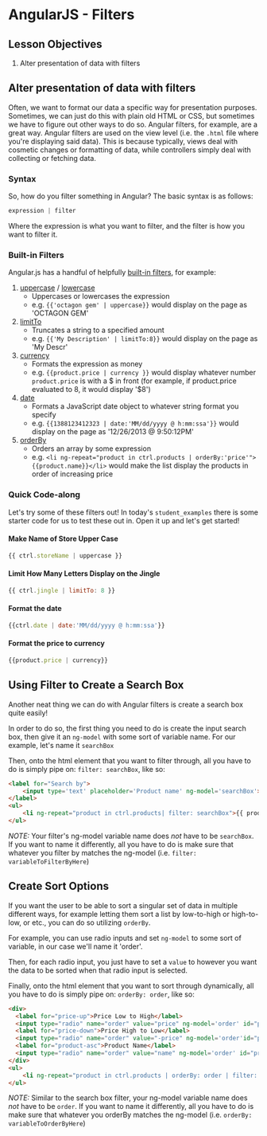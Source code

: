 # AngularJS - Filters

## Lesson Objectives

1. Alter presentation of data with filters

## Alter presentation of data with filters

Often, we want to format our data a specific way for presentation purposes. Sometimes, we can just do this with plain old HTML or CSS, but sometimes we have to figure out other ways to do so. Angular filters, for example, are a great way. Angular filters are used on the view level (i.e. the `.html` file where you're displaying said data). This is because typically, views deal with cosmetic changes or formatting of data, while controllers simply deal with collecting or fetching data. 

### Syntax 

So, how do you filter something in Angular? The basic syntax is as follows: 

```js
expression | filter 
```

Where the expression is what you want to filter, and the filter is how you want to filter it. 

### Built-in Filters 

Angular.js has a handful of helpfully [built-in filters](https://docs.angularjs.org/api/ng/filter), for example: 

1. [uppercase](https://docs.angularjs.org/api/ng/filter/uppercase) / [lowercase](https://docs.angularjs.org/api/ng/filter/lowercase) 
	- Uppercases or lowercases the expression
	- e.g. `{{'octagon gem' | uppercase}}` would display on the page as 'OCTAGON GEM'
1. [limitTo](https://docs.angularjs.org/api/ng/filter/limitTo)
	- Truncates a string to a specified amount 
	- e.g. `{{'My Description' | limitTo:8}}` would display on the page as 'My Descr'
1. [currency](https://docs.angularjs.org/api/ng/filter/currency)
	- Formats the expression as money 
	- e.g. `{{product.price | currency }}` would display whatever number `product.price` is with a $ in front (for example, if product.price evaluated to 8, it would display '$8')
1. [date](https://docs.angularjs.org/api/ng/filter/date)
	- Formats a JavaScript date object to whatever string format you specify
	- e.g. `{{1388123412323 | date:'MM/dd/yyyy @ h:mm:ssa'}}` would display on the page as '12/26/2013 @ 9:50:12PM'
1. [orderBy](https://docs.angularjs.org/api/ng/filter/orderBy)
	- Orders an array by some expression 
	- e.g. `<li ng-repeat="product in ctrl.products | orderBy:'price'">{{product.name}}</li>` would make the list display the products in order of increasing price 

### Quick Code-along 

Let's try some of these filters out! In today's `student_examples` there is some starter code for us to test these out in. Open it up and let's get started! 

#### Make Name of Store Upper Case

```js
{{ ctrl.storeName | uppercase }}
```

#### Limit How Many Letters Display on the Jingle

```js
{{ ctrl.jingle | limitTo: 8 }}
```

#### Format the date

```js
{{ctrl.date | date:'MM/dd/yyyy @ h:mm:ssa'}}
```

#### Format the price to currency

```js
{{product.price | currency}}
```

## Using Filter to Create a Search Box

Another neat thing we can do with Angular filters is create a search box quite easily!

In order to do so, the first thing you need to do is create the input search box, then give it an `ng-model` with some sort of variable name. For our example, let's name it `searchBox` 

Then, onto the html element that you want to filter through, all you have to do is simply pipe on: `filter: searchBox`, like so: 

```html
<label for="Search by">
	<input type='text' placeholder='Product name' ng-model='searchBox'>
</label>
<ul>
	<li ng-repeat="product in ctrl.products| filter: searchBox">{{ product.name}} :<span> {{product.price | currency}}</span></li>
</ul>

```

_NOTE:_ Your filter's ng-model variable name does _not_ have to be `searchBox`. If you want to name it differently, all you have to do is make sure that whatever you filter by matches the ng-model (i.e. `filter: variableToFilterByHere`)

## Create Sort Options

If you want the user to be able to sort a singular set of data in multiple different ways, for example letting them sort a list by low-to-high or high-to-low, or etc., you can do so utilizing `orderBy`.

For example, you can use radio inputs and set `ng-model` to some sort of variable, in our case we'll  name it 'order'. 

Then, for each radio input, you just have to set a `value` to however you want the data to be sorted when that radio input is selected.

Finally, onto the html element that you want to sort through dynamically, all you have to do is simply pipe on: `orderBy: order`, like so: 

```html
<div>
  <label for="price-up">Price Low to High</label>
  <input type="radio" name="order" value="price" ng-model='order' id="price-up"/>
  <label for="price-down">Price High to Low</label>
  <input type="radio" name="order" value="-price" ng-model='order'id="price-down"/>
  <label for="product-asc">Product Name</label>
  <input type="radio" name="order" value="name" ng-model='order' id="product"/>
</div>
<ul>
    <li ng-repeat="product in ctrl.products | orderBy: order | filter: searchBox">{{product.name}} : {{product.price | currency}}</li>
</ul>
```

_NOTE:_ Similar to the search box filter, your ng-model variable name does _not_ have to be `order`. If you want to name it differently, all you have to do is make sure that whatever you orderBy matches the ng-model (i.e. `orderBy: variableToOrderByHere`)
